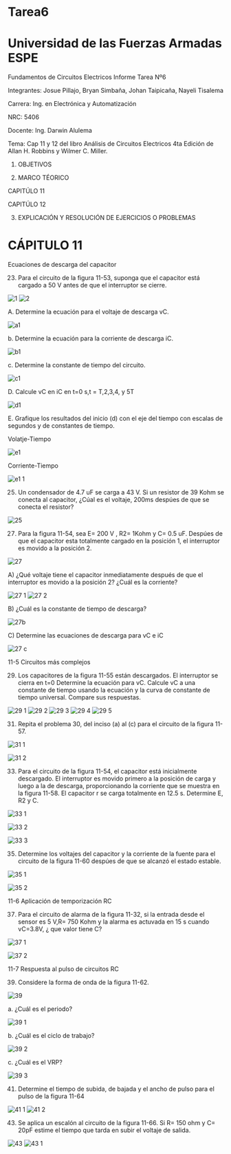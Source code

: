 # Tarea6

# Universidad de las Fuerzas Armadas ESPE

Fundamentos de Circuitos Electricos
Informe Tarea Nº6

Integrantes: Josue Pillajo, Bryan Simbaña, Johan Taipicaña, Nayeli Tisalema

Carrera: Ing. en Electrónica y Automatización

NRC: 5406

Docente: Ing. Darwin Alulema

Tema: Cap 11 y 12 del libro Análisis de Circuitos Electricos 4ta Edición de Allan H. Robbins y Wilmer C. Miller.


1. OBJETIVOS








2. MARCO TÉORICO

CAPITÚLO  11


CAPITÚLO 12


3. EXPLICACIÓN  Y RESOLUCIÓN DE EJERCICIOS O PROBLEMAS



# CÁPITULO 11


Ecuaciones de descarga del capacitor

23. Para el circuito de la figura 11-53, suponga que el capacitor está cargado a 50 V antes de que el interruptor se cierre.

![1](https://user-images.githubusercontent.com/84783236/127246111-2885196a-fa62-4228-97da-47227d04ff75.png)
![2](https://user-images.githubusercontent.com/84783236/127246114-0c75cf79-38a3-4090-8381-9be318ff996f.png)

A. Determine la ecuación para el voltaje de descarga vC.

![a1](https://user-images.githubusercontent.com/84783236/127246253-f9588354-15b0-4e21-b137-caf369248dc7.png)

b. Determine la ecuación para la corriente de descarga iC.

![b1](https://user-images.githubusercontent.com/84783236/127246262-3dafd574-531e-48af-b75b-a99102cdbecc.png)

c. Determine la constante de tiempo del circuito. 

![c1](https://user-images.githubusercontent.com/84783236/127246268-0a91a343-e247-4dca-b835-91169bcf9002.png)

D. Calcule  vC en iC en  t=0  s,t = T,2,3,4, y 5T

![d1](https://user-images.githubusercontent.com/84783236/127246289-d3c4b03a-a6b5-4511-a0a6-b7a7bb393cd7.png)


E. Grafique los resultados del inicio (d) con el eje del tiempo con escalas de segundos y de constantes de tiempo.

Volatje-Tiempo

![e1](https://user-images.githubusercontent.com/84783236/127246315-3f81cc26-039f-4b3b-8ca9-1cdb7d585e4a.png)

Corriente-Tiempo

![e1 1](https://user-images.githubusercontent.com/84783236/127246371-a8841d67-ae33-4116-8b8d-78187796c3e4.png)



25. Un condensador de 4.7 uF se carga a 43 V. Si un resistor de 39 Kohm se conecta al capacitor, ¿Cúal es el voltaje,  200ms  despúes de que se conecta  el resistor?

![25](https://user-images.githubusercontent.com/84783236/127246419-556eace1-c4ee-4497-993a-931411087153.png)


27.  Para la figura 11-54, sea E= 200 V , R2= 1Kohm y C= 0.5 uF. Despúes de que el capacitor esta totalmente cargado en la posición 1, el interruptor es  movido a la posición 2.

![27](https://user-images.githubusercontent.com/84783236/127246433-5765459f-8d64-4e1d-a8fd-978c90620944.png)

A)  ¿Qué voltaje tiene el capacitor inmediatamente después de que el interruptor es movido a la posición 2? ¿Cuál es la corriente?

![27 1](https://user-images.githubusercontent.com/84783236/127246545-56b513fb-3f12-4dec-b69f-1221863d379a.png)
![27 2](https://user-images.githubusercontent.com/84783236/127246553-79aadb73-8aa7-4c19-90ad-46befc65f05d.png)

B)  ¿Cuál es la constante de tiempo de descarga?

![27b](https://user-images.githubusercontent.com/84783236/127246612-5831c181-6fde-41f3-a82d-b3e771930cc1.png)

C)  Determine las ecuaciones de descarga para vC e iC

![27 c](https://user-images.githubusercontent.com/84783236/127246629-0a852262-bce6-4c99-93f2-bbd808e0093e.png)


11-5 Circuitos más complejos

29. Los capacitores de la figura 11-55 están descargados. El interruptor se cierra en t=0  Determine la ecuación para vC. Calcule vC a una constante de tiempo usando la ecuación y la curva de constante de tiempo universal. Compare sus respuestas.

![29 1](https://user-images.githubusercontent.com/84783236/127246736-9206293b-87de-4e99-a906-8f6d6b2cb483.png)
![29 2](https://user-images.githubusercontent.com/84783236/127246743-28f4bd66-c204-4c50-89f9-290f45a060bc.png)
![29 3](https://user-images.githubusercontent.com/84783236/127246744-11a886b8-4244-4280-82c6-ba917357a558.png)
![29 4](https://user-images.githubusercontent.com/84783236/127246746-c66318b2-82ab-4669-8a0a-02e284f3751b.png)
![29 5](https://user-images.githubusercontent.com/84783236/127246748-64a56d75-5b3c-4df2-b524-9f72bbe4ad0a.png)



31. Repita el problema 30, del inciso (a) al (c) para el circuito de la figura 11-57.

![31 1](https://user-images.githubusercontent.com/84783236/127246795-df3f1397-bb70-4e6e-b442-6eecf89eac1a.png)

![31 2](https://user-images.githubusercontent.com/84783236/127246799-2679a3bb-c52a-4dcd-87be-64021ff78f80.png)


33.   Para el circuito de la figura 11-54, el capacitor está inicialmente descargado. El interruptor es movido primero a la posición de carga y luego a la de  descarga,  proporcionando la corriente que se muestra en la figura 11-58. El capacitor r se carga totalmente en 12.5 s. Determine E, R2 y C.

![33 1](https://user-images.githubusercontent.com/84783236/127246863-38811216-a49c-4d5b-9430-36d0d0454452.png)

![33 2](https://user-images.githubusercontent.com/84783236/127246877-4cd13ff7-0c82-4cff-be03-26f32d86c744.png)

![33 3](https://user-images.githubusercontent.com/84783236/127246879-3aab360d-9307-4f1a-9cbd-d09397c5b2ad.png)


35.  Determine los voltajes del capacitor y la corriente de la fuente para el circuito de la figura 11-60 despúes de que se alcanzó  el estado estable.

![35 1](https://user-images.githubusercontent.com/84783236/127246926-9e27ab57-f400-4867-be6a-8fd0ef341a55.png)

![35 2](https://user-images.githubusercontent.com/84783236/127246931-2d73ce0c-d38b-4f3b-95f0-4bcdc3040420.png)

11-6 Aplicación de temporización RC

37. Para el circuito de alarma de la figura 11-32, si la entrada desde el sensor es 5 V,R= 750 Kohm y la alarma es actuvada en 15 s  cuando vC=3.8V, ¿ que valor tiene C?

![37 1](https://user-images.githubusercontent.com/84783236/127246959-03cb84d1-c263-40f3-85c8-65f6eb740208.png)

![37 2](https://user-images.githubusercontent.com/84783236/127246968-824b4c19-982c-48ab-b5cc-f68f60a81847.png)


11-7 Respuesta al pulso de circuitos RC

39. Considere la forma de onda de la figura 11-62.

![39](https://user-images.githubusercontent.com/84783236/127247033-a342d278-63e2-4a9b-a7f3-028b2815b9ab.png)

a. ¿Cuál es el periodo?

![39 1](https://user-images.githubusercontent.com/84783236/127247084-2aa35dd2-f41b-4e79-a3a5-4bb08a3cab22.png)

b. ¿Cuál es el ciclo de trabajo?

![39 2](https://user-images.githubusercontent.com/84783236/127247097-fec95565-6522-4291-b2fa-de1886b9609a.png)

c. ¿Cuál es el VRP?

![39 3](https://user-images.githubusercontent.com/84783236/127247120-3b51b605-40d9-42a2-8c73-3f78df502f07.png)


41. Determine el tiempo de subida, de bajada y el ancho de pulso para el pulso de la figura 11-64

![41 1](https://user-images.githubusercontent.com/84783236/127247177-1d290a88-1b2a-40a9-a036-35f912cb286e.png)
![41 2](https://user-images.githubusercontent.com/84783236/127247183-20d6acc9-0bea-4367-91e6-6e1f68e5f793.png)

43. Se aplica un escalón al circuito de la figura 11-66. Si  R= 150 ohm y C= 20pF estime el tiempo  que tarda en subir  el voltaje de salida.

![43](https://user-images.githubusercontent.com/84783236/127247233-d7a3b6f5-2b07-4c37-b320-7c04f63429b5.png)
![43 1](https://user-images.githubusercontent.com/84783236/127247240-d12b2428-0fe5-4b03-a131-be5c5f7d2613.png)



